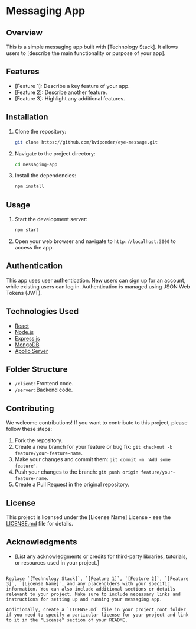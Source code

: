 # Messaging App

## Overview

This is a simple messaging app built with [Technology Stack]. It allows users to [describe the main functionality or purpose of your app].

## Features

- [Feature 1]: Describe a key feature of your app.
- [Feature 2]: Describe another feature.
- [Feature 3]: Highlight any additional features.

## Installation

1. Clone the repository:

   ```bash
   git clone https://github.com/kviponder/eye-message.git
   ```

2. Navigate to the project directory:

   ```bash
   cd messaging-app
   ```

3. Install the dependencies:

   ```bash
   npm install
   ```

## Usage

1. Start the development server:

   ```bash
   npm start
   ```

2. Open your web browser and navigate to `http://localhost:3000` to access the app.

## Authentication

This app uses user authentication. New users can sign up for an account, while existing users can log in. Authentication is managed using JSON Web Tokens (JWT).

## Technologies Used

- [React](https://reactjs.org/)
- [Node.js](https://nodejs.org/)
- [Express.js](https://expressjs.com/)
- [MongoDB](https://www.mongodb.com/)
- [Apollo Server](https://www.apollographql.com/docs/apollo-server/)

## Folder Structure

- `/client`: Frontend code.
- `/server`: Backend code.

## Contributing

We welcome contributions! If you want to contribute to this project, please follow these steps:

1. Fork the repository.
2. Create a new branch for your feature or bug fix: `git checkout -b feature/your-feature-name`.
3. Make your changes and commit them: `git commit -m 'Add some feature'`.
4. Push your changes to the branch: `git push origin feature/your-feature-name`.
5. Create a Pull Request in the original repository.

## License

This project is licensed under the [License Name] License - see the [LICENSE.md](LICENSE.md) file for details.

## Acknowledgments

- [List any acknowledgments or credits for third-party libraries, tutorials, or resources used in your project.]

```

Replace `[Technology Stack]`, `[Feature 1]`, `[Feature 2]`, `[Feature 3]`, `[License Name]`, and any placeholders with your specific information. You can also include additional sections or details relevant to your project. Make sure to include necessary links and instructions for setting up and running your messaging app.

Additionally, create a `LICENSE.md` file in your project root folder if you need to specify a particular license for your project and link to it in the "License" section of your README.
```
